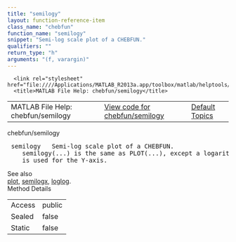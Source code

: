 ```yaml
---
title: "semilogy"
layout: function-reference-item
class_name: "chebfun"
function_name: "semilogy"
snippet: "Semi-log scale plot of a CHEBFUN."
qualifiers: ""
return_type: "h"
arguments: "(f, varargin)"
---
```


<html>
   <head>
      <meta http-equiv="Content-Type" content="text/html; charset=utf-8">
   
      <link rel="stylesheet" href="file:////Applications/MATLAB_R2013a.app/toolbox/matlab/helptools/private/helpwin.css">
      <title>MATLAB File Help: chebfun/semilogy</title>
   </head>
   <body>
      <!--Single-page help-->
      <table border="0" cellspacing="0" width="100%">
         <tr class="subheader">
            <td class="headertitle">MATLAB File Help: chebfun/semilogy</td>
            <td class="subheader-left"><a href="matlab:edit chebfun/semilogy">View code for chebfun/semilogy</a></td>
            <td class="subheader-right"><a href="matlab:helpwin">Default Topics</a></td>
         </tr>
      </table>
      <div class="title">chebfun/semilogy</div>
      <div class="helptext"><pre><!--helptext --> <span class="helptopic">semilogy</span>   Semi-log scale plot of a CHEBFUN.
    <span class="helptopic">semilogy</span>(...) is the same as PLOT(...), except a logarithmic (base 10) scale
    is used for the Y-axis.</pre></div><!--after help --><!--seeAlso--><div class="footerlinktitle">See also</div><div class="footerlink"> <a href="matlab:helpwin chebfun/plot">plot</a>, <a href="matlab:helpwin chebfun/semilogx">semilogx</a>, <a href="matlab:helpwin chebfun/loglog">loglog</a>.
</div>
      <!--Method-->
      <div class="sectiontitle">Method Details</div>
      <table class="class-details">
         <tr>
            <td class="class-detail-label">Access</td>
            <td>public</td>
         </tr>
         <tr>
            <td class="class-detail-label">Sealed</td>
            <td>false</td>
         </tr>
         <tr>
            <td class="class-detail-label">Static</td>
            <td>false</td>
         </tr>
      </table>
   </body>
</html>
